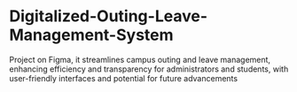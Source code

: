 # Digitalized-Outing-Leave-Management-System
Project on Figma, it  streamlines campus outing and leave management, enhancing efficiency and transparency for administrators and students, with user-friendly interfaces and potential for future advancements
